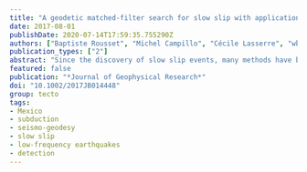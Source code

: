 ```yaml
---
title: "A geodetic matched-filter search for slow slip with application to the Mexico subduction zone"
date: 2017-08-01
publishDate: 2020-07-14T17:59:35.755290Z
authors: ["Baptiste Rousset", "Michel Campillo", "Cécile Lasserre", "wbfrank", "Nathalie Cotte", "Andrea Walpersdorf", "Anne Socquet", "Vladimir Kostoglodov"]
publication_types: ["2"]
abstract: "Since the discovery of slow slip events, many methods have been successfully applied to model obvious transient events in geodetic time series, such as the widely used network strain filter. Independent seismological observations of tremors or low-frequency earthquakes and repeating earthquakes provide evidence of low-amplitude slow deformation but do not always coincide with clear occurrences of transient signals in geodetic time series. Here we aim to extract the signal corresponding to slow slips hidden in the noise of GPS time series, without using information from independent data sets. We first build a library of synthetic slow slip event templates by assembling a source function with Green's functions for a discretized fault. We then correlate the templates with postprocessed GPS time series. Once the events have been detected in time, we estimate their duration $T$ and magnitude $M_w$ by modeling a weighted stack of GPS time series. An analysis of synthetic time series shows that this method is able to resolve the correct timing, location, $T$ , and $M_w$ of events larger than $M_w$ 6 in the context of the Mexico subduction zone. Applied on a real data set of 29 GPS time series in the Guerrero area from 2005 to 2014, this technique allows us to detect 28 transient events from $M_w$ 6.3 to 7.2 with durations that range from 3 to 39 days. These events have a dominant recurrence time of 40 days and are mainly located at the downdip edges of the $M_w >$ 7.5 slow slip events."
featured: false
publication: "*Journal of Geophysical Research*"
doi: "10.1002/2017JB014448"
group: tecto
tags:
- Mexico
- subduction
- seismo-geodesy
- slow slip
- low-frequency earthquakes
- detection
---
```


